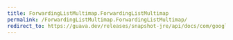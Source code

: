 ```yaml
---
title: ForwardingListMultimap.ForwardingListMultimap
permalink: /ForwardingListMultimap.ForwardingListMultimap/
redirect_to: https://guava.dev/releases/snapshot-jre/api/docs/com/google/common/collect/ForwardingListMultimap.html#ForwardingListMultimap--
---
```

